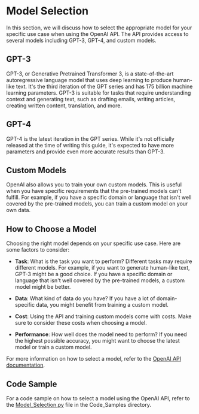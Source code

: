 # Model Selection

In this section, we will discuss how to select the appropriate model for your specific use case when using the OpenAI API. The API provides access to several models including GPT-3, GPT-4, and custom models.

## GPT-3

GPT-3, or Generative Pretrained Transformer 3, is a state-of-the-art autoregressive language model that uses deep learning to produce human-like text. It's the third iteration of the GPT series and has 175 billion machine learning parameters. GPT-3 is suitable for tasks that require understanding context and generating text, such as drafting emails, writing articles, creating written content, translation, and more.

## GPT-4

GPT-4 is the latest iteration in the GPT series. While it's not officially released at the time of writing this guide, it's expected to have more parameters and provide even more accurate results than GPT-3.

## Custom Models

OpenAI also allows you to train your own custom models. This is useful when you have specific requirements that the pre-trained models can't fulfill. For example, if you have a specific domain or language that isn't well covered by the pre-trained models, you can train a custom model on your own data.

## How to Choose a Model

Choosing the right model depends on your specific use case. Here are some factors to consider:

- **Task**: What is the task you want to perform? Different tasks may require different models. For example, if you want to generate human-like text, GPT-3 might be a good choice. If you have a specific domain or language that isn't well covered by the pre-trained models, a custom model might be better.

- **Data**: What kind of data do you have? If you have a lot of domain-specific data, you might benefit from training a custom model.

- **Cost**: Using the API and training custom models come with costs. Make sure to consider these costs when choosing a model.

- **Performance**: How well does the model need to perform? If you need the highest possible accuracy, you might want to choose the latest model or train a custom model.

For more information on how to select a model, refer to the [OpenAI API documentation](https://openai.com/api).

## Code Sample

For a code sample on how to select a model using the OpenAI API, refer to the [Model_Selection.py](Code_Samples/Model_Selection.py) file in the Code_Samples directory.


